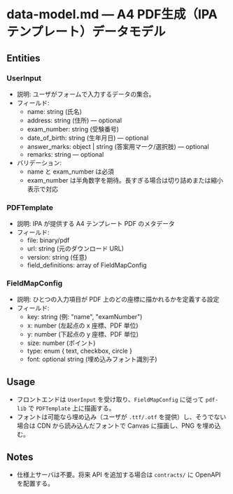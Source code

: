 # data-model.md — A4 PDF生成（IPAテンプレート）データモデル

## Entities

### UserInput
- 説明: ユーザがフォームで入力するデータの集合。
- フィールド:
  - name: string (氏名)
  - address: string (住所) — optional
  - exam_number: string (受験番号)
  - date_of_birth: string (生年月日) — optional
  - answer_marks: object | string (答案用マーク/選択肢) — optional
  - remarks: string — optional
- バリデーション:
  - name と exam_number は必須
  - exam_number は半角数字を期待。長すぎる場合は切り詰めまたは縮小表示で対応

### PDFTemplate
- 説明: IPA が提供する A4 テンプレート PDF のメタデータ
- フィールド:
  - file: binary/pdf
  - url: string (元のダウンロード URL)
  - version: string (任意)
  - field_definitions: array of FieldMapConfig

### FieldMapConfig
- 説明: ひとつの入力項目が PDF 上のどの座標に描かれるかを定義する設定
- フィールド:
  - key: string (例: "name", "examNumber")
  - x: number (左起点の x 座標、PDF 単位)
  - y: number (下起点の y 座標、PDF 単位)
  - size: number (ポイント)
  - type: enum { text, checkbox, circle }
  - font: optional string (埋め込みフォント識別子)

## Usage
- フロントエンドは `UserInput` を受け取り、`FieldMapConfig` に従って `pdf-lib` で `PDFTemplate` 上に描画する。
- フォントは可能なら埋め込み（ユーザが `.ttf/.otf` を提供）し、そうでない場合は CDN から読み込んだフォントで Canvas に描画し、PNG を埋め込む。

## Notes
- 仕様上サーバは不要。将来 API を追加する場合は `contracts/` に OpenAPI を配置する。
